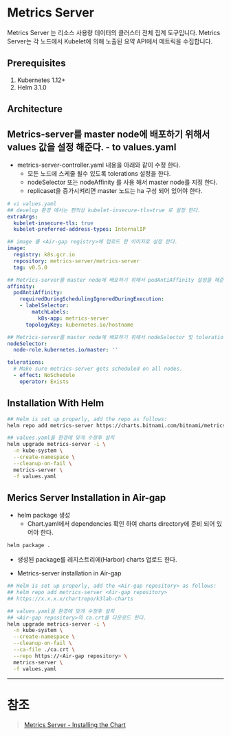 # Metrics Server
Metrics Server 는 리소스 사용량 데이터의 클러스터 전체 집계 도구입니다. Metrics Server는 각 노드에서 Kubelet에 의해 노출된 요약 API에서 메트릭을 수집합니다.

## Prerequisites
1. Kubernetes 1.12+
2. Helm 3.1.0
  
## Architecture

## Metrics-server를 master node에 배포하기 위해서 values 값을 설정 해준다. - to values.yaml
- metrics-server-controller.yaml 내용을 아래와 같이 수정 한다.
  - 모든 노드에 스케줄 될수 있도록 tolerations 설정을 한다.
  - nodeSelector 또는 nodeAffinity 를 사용 해서 master node를 지정 한다.
  - replicaset을 증가시켜리면 master 노드는 ha 구성 되어 있어야 한다.
```yaml
# vi values.yaml
## develop 환경 에서는 편의상 kubelet-insecure-tls=true 로 설정 한다.
extraArgs:
  kubelet-insecure-tls: true
  kubelet-preferred-address-types: InternalIP

## image 를 <Air-gap registry>에 업로드 한 이미지로 설정 한다.
image:
  registry: k8s.gcr.io
  repository: metrics-server/metrics-server
  tag: v0.5.0

## Metrics-server를 master node에 배포하기 위해서 podAntiAffinity 설정을 해준다. - replicas: 2 개 일경우를 위해서 설정
affinity:
  podAntiAffinity:
    requiredDuringSchedulingIgnoredDuringExecution:
    - labelSelector:
        matchLabels:
          k8s-app: metrics-server
      topologyKey: kubernetes.io/hostname

## Metrics-server를 master node에 배포하기 위해서 nodeSelector 및 tolerations 설정을 해준다.
nodeSelector:
  node-role.kubernetes.io/master: ''

tolerations:
  # Make sure metrics-server gets scheduled on all nodes.
  - effect: NoSchedule
    operator: Exists
```


## Installation With Helm
```sh
## Helm is set up properly, add the repo as follows:
helm repo add metrics-server https://charts.bitnami.com/bitnami/metrics-server

## values.yaml을 환경에 맞게 수정후 설치 
helm upgrade metrics-server -i \
  -n kube-system \
  --create-namespace \
  --cleanup-on-fail \
  metrics-server \
  -f values.yaml
```

## Merics Server Installation in Air-gap

- helm package 생성
  - Chart.yaml에서 dependencies 확인 하여 charts directory에 준비 되어 있어야 한다.
```sh
helm package .
```

- 생성된 package를 레지스트리에(Harbor) charts 업로드 한다.

- Metrics-server installation in Air-gap
```sh
## Helm is set up properly, add the <Air-gap repository> as follows:
## helm repo add metrics-server <Air-gap repository>
## https://x.x.x.x/chartrepo/k3lab-charts

## values.yaml을 환경에 맞게 수정후 설치
## <Air-gap repository>의 ca.crt를 다운로드 한다.
helm upgrade metrics-server -i \
  -n kube-system \
  --create-namespace \
  --cleanup-on-fail \
  --ca-file ./ca.crt \
  --repo https://<Air-gap repository> \
  metrics-server \
  -f values.yaml
```

---
# 참조
> [Metrics Server - Installing the Chart ](https://github.com/bitnami/charts/tree/master/bitnami/metrics-server)